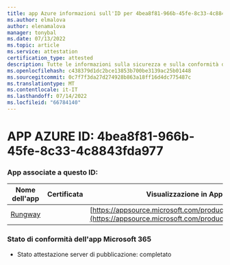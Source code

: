 ```yaml
---
title: app Azure informazioni sull'ID per 4bea8f81-966b-45fe-8c33-4c8843fda977
ms.author: elmalova
author: elenamalova
manager: tonybal
ms.date: 07/13/2022
ms.topic: article
ms.service: attestation
certification_type: attested
description: Tutte le informazioni sulla sicurezza e sulla conformità disponibili per 4bea8f81-966b-45fe-8c33-4c8843fda977.
ms.openlocfilehash: c438379d1dc2bce13853b700be3139ac25b01448
ms.sourcegitcommit: 0c7f7f3da27d274928b863a18ff16d4dc775487c
ms.translationtype: MT
ms.contentlocale: it-IT
ms.lasthandoff: 07/14/2022
ms.locfileid: "66784140"
---
```

# <a name="azure-app-id-4bea8f81-966b-45fe-8c33-4c8843fda977"></a>APP AZURE ID: 4bea8f81-966b-45fe-8c33-4c8843fda977


### <a name="apps-associated-with-this-id"></a>App associate a questo ID:
| **Nome dell'app** | **Certificata** | **Visualizzazione in AppSource** |
|--------------|---------------|-----------------------|
| [Rungway](../forward/WA200004123.md) |  | [https://appsource.microsoft.com/product/office/WA200004123](https://appsource.microsoft.com/product/office/WA200004123) |

### <a name="microsoft-365-app-compliance-status"></a>Stato di conformità dell'app Microsoft 365
- Stato attestazione server di pubblicazione: completato
